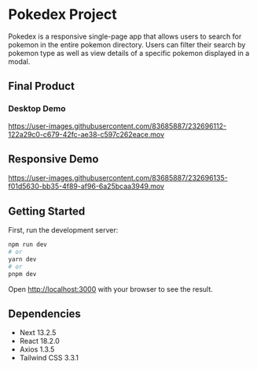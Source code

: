 # Pokedex Project

Pokedex is a responsive single-page app that allows users to search for pokemon in the entire pokemon directory. Users can filter their search by pokemon type as well as view details of a specific pokemon displayed in a modal.

## Final Product

### Desktop Demo


https://user-images.githubusercontent.com/83685887/232696112-122a29c0-c679-42fc-ae38-c597c262eace.mov

## Responsive Demo

https://user-images.githubusercontent.com/83685887/232696135-f01d5630-bb35-4f89-af96-6a25bcaa3949.mov

## Getting Started

First, run the development server:

```bash
npm run dev
# or
yarn dev
# or
pnpm dev
```

Open [http://localhost:3000](http://localhost:3000) with your browser to see the result.

## Dependencies
- Next 13.2.5
- React 18.2.0
- Axios 1.3.5
- Tailwind CSS 3.3.1
